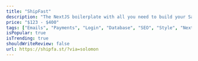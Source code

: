 ```yaml
---
title: "ShipFast"
description: "The NextJS boilerplate with all you need to build your SaaS, AI tool, or any other web app and make your first $ online fast."
price: "$123 - $400"
tags: ["Emails", "Payments", "Login", "Database", "SEO", "Style", "Next.js"]
isPopular: true
isTrending: true
shouldWriteReview: false
url: https://shipfa.st/?via=solomon
---
```

